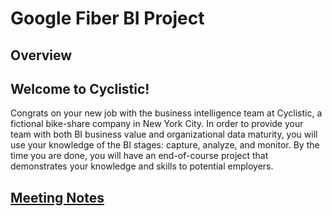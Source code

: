 # Google Fiber BI Project

## Overview

## Welcome to Cyclistic! 
Congrats on your new job with the business intelligence team at Cyclistic, a fictional bike-share company in New York City. In order to provide your team with both BI business value and organizational data maturity, you will use your knowledge of the BI stages: capture, analyze, and monitor. By the time you are done, you will have an end-of-course project that demonstrates your knowledge and skills to potential employers.

## [Meeting Notes](https://github.com/Roccodrilosky/GoogleFiber-BI/blob/main/Meeting%20Notes)
